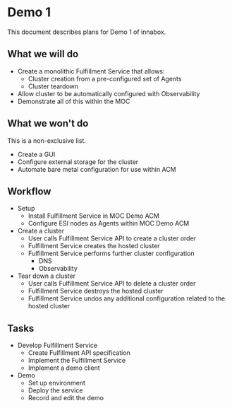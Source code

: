 # Demo 1

This document describes plans for Demo 1 of innabox.

## What we will do

* Create a monolithic Fulfillment Service that allows:
   * Cluster creation from a pre-configured set of Agents
   * Cluster teardown
* Allow cluster to be automatically configured with Observability
* Demonstrate all of this within the MOC

## What we won't do

This is a non-exclusive list.

* Create a GUI
* Configure external storage for the cluster
* Automate bare metal configuration for use within ACM

## Workflow

* Setup
  * Install Fulfillment Service in MOC Demo ACM
  * Configure ESI nodes as Agents within MOC Demo ACM
* Create a cluster
   * User calls Fulfillment Service API to create a cluster order
   * Fulfillment Service creates the hosted cluster
   * Fulfillment Service performs further cluster configuration
      * DNS
      * Observability
* Tear down a cluster
   * User calls Fulfillment Service API to delete a cluster order
   * Fulfillment Service destroys the hosted cluster
   * Fulfillment Service undos any additional configuration related to the hosted cluster

## Tasks

* Develop Fulfillment Service
   * Create Fulfillment API specification
   * Implement the Fulfillment Service
   * Implement a demo client
* Demo
   * Set up environment
   * Deploy the service
   * Record and edit the demo
